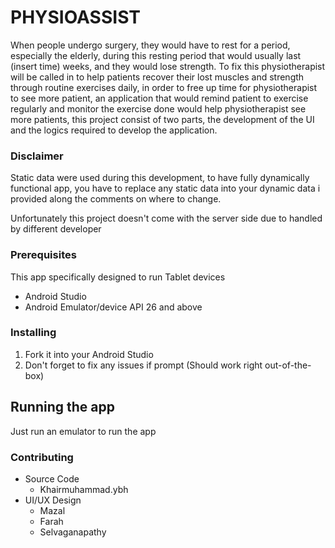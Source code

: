 # PHYSIOASSIST

When people undergo surgery, they would have to rest for a period, especially the elderly, during this 
resting period that would usually last (insert time) weeks, and they would lose strength. To fix this
physiotherapist will be called in to help patients recover their lost muscles and strength through routine
exercises daily, in order to free up time for physiotherapist to see more patient, an application 
that would remind patient to exercise regularly and monitor the exercise done would help physiotherapist 
see more patients, this project consist of two parts, the development of the UI and the logics required 
to develop the application.

### Disclaimer

Static data were used during this development, to have fully dynamically functional app, you have to replace
any static data into your dynamic data i provided along the comments on where to change.

Unfortunately this project doesn't come with the server side due to handled by different developer

### Prerequisites

This app specifically designed to run Tablet devices

- Android Studio
- Android Emulator/device API 26 and above

### Installing

1. Fork it into your Android Studio
2. Don't forget to fix any issues if prompt (Should work right out-of-the-box)

## Running the app

Just run an emulator to run the app

### Contributing

- Source Code 
  - Khairmuhammad.ybh
- UI/UX Design
  - Mazal
  - Farah
  - Selvaganapathy
